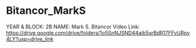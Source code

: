 # Bitancor_MarkS
YEAR & BLOCK: 2B
NAME: Mark S. Bitancor
Video Link: https://drive.google.com/drive/folders/1o5SnNJSND44aib5srBdR17FFvURpv4LY?usp=drive_link
